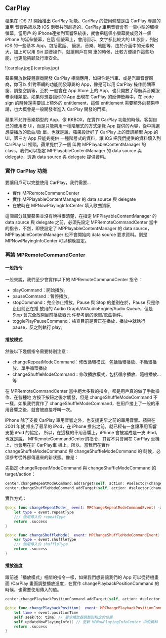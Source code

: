 CarPlay
-------

蘋果在 iOS 7.1 開始推出 CarPlay 功能。CarPlay 的使用體驗是由 CarPlay 專屬的車用
音響系統以及 iOS 兩者共同創造的，CarPlay 車用音響會有一個小型的觸控螢幕，當用戶
的 iPhone連接到音響系統後，就會把這個小螢幕變成另外一個 iPhone 的延伸螢幕，在這
個螢幕上，會用圖示、文字都比較大的 UI 設計，列出 iOS 的一些基本 App，包括電話、
簡訊、音樂、地圖等，由於介面中的元素較大，加上可以用 Siri 語音操作，就讓用戶在開
車的時候，比較方便操作這些功能，也更能夠顧及行車安全。

![carplay.jpg])(carplay.jpg)

蘋果開放軟硬體廠商開發 CarPlay 相關應用，如果你是汽車、或是汽車音響廠商，你可以
針對車輛的功能開發專屬的 App，像是可以用 CarPlay 操作開關車窗、調整空調等，至於
一般會在 App Store 上的 App，也只開放了導航與音樂服務兩種類型。如果你想要讓你的
App 出現在 CarPlay 的延伸螢幕中，在 code sign 的時候還需要加上額外的
entitlement，這個 entitlement 需要額外向蘋果申請，也大概會是一般開發者進入
CarPlay 開發的門檻。

蘋果不允許音樂類型的 App，像 KKBOX，在實作 CarPlay 功能的時候，客製自己的使用者
UI，而是只能夠用一種階層式的方式瀏覽 App 提供的內容，從中挑選想要播放的歌曲/歌
單。也就是說，蘋果設計好了 CarPlay 上的音訊類型 App 的 UI，第三方 App 只能夠提供
一種階層式的資料，讓 iOS 把我們提供的資料填入到 CarPlay UI 裡頭。蘋果提供了一個
叫做 MPPlayableContentManager 的 class，我們可以指定 MPPlayableContentManager 的
data source 與 delegate，透過 data source 與 delegate 提供資料。

### 實作 CarPlay 功能

要讓用戶可以完整使用 CarPlay，我們需要…

* 實作 MPRemoteCommandCenter
* 實作 MPPlayableContentManager 的 data source 與 delegate
* 在放時在 MPNowPlayingInfoCenter 填入歌曲資訊

這個部分其實蘋果並沒有說得很清楚，在指定 MPPlayableContentManager 的 data source
與 delegate 之前，必須先設定 MPRemoteCommandCenter 當中的指令，不然，即使設定了
MPPlayableContentManager 的 data source，MPPlayableContentManager 也不會開始向
data source 要求資料。倒是 MPNowPlayingInfoCenter 可以稍晚設定。

### 再談 MPRemoteCommandCenter

#### 一般指令

一般來說，我們至少會實作以下的 MPRemoteCommandCenter 指令：

* playCommand：開始播放。
* pauseCommand：暫停播放。
* stopCommand：完全停止播放。Pause 與 Stop 的差別在於，Pause 只是停止目前正在播
  放用的 Audio Graph/AVAudioEngine/Audio Queue，但是 Stop 會完全放開目前播放器元
  件參考到的歌單/歌曲物件。
* togglePlayPauseCommand：檢查目前是否正在播放，播放中就執行 pause，反之則執行 play。

#### 播放模式

然後以下幾個指令需要特別注意：

* changeRepeatModeCommand：修改循環模式，包括循環播放、不循環播放、單手循環播放
* changeShuffleModeCommand：修改播放模式，包括循序播放、隨機播放…等

在 MPRemoteCommandCenter 當中絕大多數的指令，都是用戶真的做了手動操作、在各種地
方按下按鈕之後才觸發，但是 changeShuffleModeCommand 不一樣，如果我們實作了
changeShuffleModeCommand，在用戶接上了一般的車用音響之後，就會被直接呼叫一次。

iPhone 除了支援 CarPlay 車用音響之外，也支援更早之前的車用音響。蘋果在 2001 年就
推出了最早的 iPod，在 iPhone 推出之前，就已經有一套讓車用音響支援 iPod 的協定，
所以，在這樣的車用音響上，iPhone 會被當成是一支 iPod，也就是說，
MPRemoteCommandCenter的指令，其實不只會用在 CarPlay 車機上，也會用在非 CarPlay車
機上。所以，當我們在實作 changeShuffleModeCommand 與 changeShuffleModeCommand 的
時候，必須參考從外部傳進來的新狀態。像是：

先指定 changeRepeatModeCommand 與 changeShuffleModeCommand 的 target/action：

``` swift
center.changeRepeatModeCommand.addTarget(self, action: #selector(changeRepeatMode(_:)))
center.changeShuffleModeCommand.addTarget(self, action: #selector(changeShuffleMode(_:)))
```

實作方式：

``` swift
@objc func changeRepeatMode(_ event: MPChangeRepeatModeCommandEvent) -> MPRemoteCommandHandlerStatus {
    let type = event.repeatType
    /// 使用傳入的 repeatType
    return .success
}

@objc func changeShuffleMode(_ event: MPChangeShuffleModeCommandEvent) -> MPRemoteCommandHandlerStatus {
    var type = event.shuffleType
    /// 使用傳入的 shuffleType
    return .success
}

```

#### 播放進度

跟前述「播放模式」相關的指令一樣，如果我們想要讓我們的 App 可以從待機畫面
/CarPlay 畫面調整播放進度，在實作 changePlaybackPositionCommand 的時候，也需要使用傳入的值。

``` swift
center.changePlaybackPositionCommand.addTarget(self, action: #selector(changePlaybackPosition(_:)))
```

``` swift
@objc func changePlaybackPosition(_ event: MPChangePlaybackPositionCommandEvent) -> MPRemoteCommandHandlerStatus {
    let time = event.positionTime
    self.seek(to: time) // 要求播放器調整到指定的位置
    self.updateNowPlayingInfo() // 更新 MPNowPlayingInfoCenter 中的資料
    return .success
}
```
